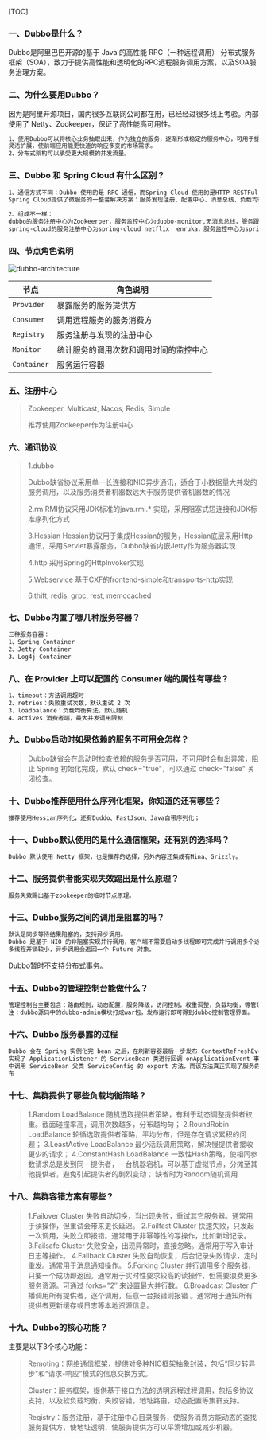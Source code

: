 

[TOC]





### 一、Dubbo是什么？
Dubbo是阿里巴巴开源的基于 Java 的高性能 RPC（一种远程调用） 分布式服务框架（SOA），致力于提供高性能和透明化的RPC远程服务调用方案，以及SOA服务治理方案。



### 二、为什么要用Dubbo？

 因为是阿里开源项目，国内很多互联网公司都在用，已经经过很多线上考验。内部使用了 Netty、Zookeeper，保证了高性能高可用性。

```txt
1、使用Dubbo可以将核心业务抽取出来，作为独立的服务，逐渐形成稳定的服务中心，可用于提高业务复用
灵活扩展，使前端应用能更快速的响应多变的市场需求。
2、分布式架构可以承受更大规模的并发流量。
```



### 三、Dubbo 和 Spring Cloud 有什么区别？

```txt
1、通信方式不同：Dubbo 使用的是 RPC 通信，而Spring Cloud 使用的是HTTP RESTFul 方式。
Spring Cloud提供了微服务的一整套解决方案：服务发现注册、配置中心、消息总线、负载均衡、断路器、数据监控等

2、组成不一样：
dubbo的服务注册中心为Zookeerper，服务监控中心为dubbo-monitor,无消息总线，服务跟踪、批量任务等组件
spring-cloud的服务注册中心为spring-cloud netflix  enruka，服务监控中心为spring-boot admin,有消息总线，

```



### 四、节点角色说明



![dubbo-architecture](https://gitee.com/HKbxOIC/imgs/raw/master/PhDocs/dubbo/dubbo-architecture.jpg)

| 节点        | 角色说明                               |
| ----------- | -------------------------------------- |
| `Provider`  | 暴露服务的服务提供方                   |
| `Consumer`  | 调用远程服务的服务消费方               |
| `Registry`  | 服务注册与发现的注册中心               |
| `Monitor`   | 统计服务的调用次数和调用时间的监控中心 |
| `Container` | 服务运行容器                           |



### 五、注册中心

>   Zookeeper, Multicast, Nacos, Redis, Simple
>
>   推荐使用Zookeeper作为注册中心
>



### 六、通讯协议

 

>   1.dubbo
>
>   Dubbo缺省协议采用单一长连接和NIO异步通讯，适合于小数据量大并发的服务调用，以及服务消费者机器数远大于服务提供者机器数的情况
>
>   2.rm
>   RMI协议采用JDK标准的java.rmi.\* 实现，采用阻塞式短连接和JDK标准序列化方式
>
>   3.Hessian
>   Hessian协议用于集成Hessian的服务，Hessian底层采用Http通讯，采用Servlet暴露服务，Dubbo缺省内嵌Jetty作为服务器实现
>
>   4.http
>   采用Spring的HttpInvoker实现
>
>   5.Webservice
>   基于CXF的frontend-simple和transports-http实现
>
>   6.thift, redis, grpc, rest, memccached



### 七、Dubbo内置了哪几种服务容器？

```txt
三种服务容器：
1、Spring Container
2、Jetty Container
3、Log4j Container
```



### 八、在 Provider 上可以配置的 Consumer 端的属性有哪些？

```txt
1、timeout：方法调用超时
2、retries：失败重试次数，默认重试 2 次
3、loadbalance：负载均衡算法，默认随机
4、actives 消费者端，最大并发调用限制
```



### 九、Dubbo启动时如果依赖的服务不可用会怎样？

>   Dubbo缺省会在启动时检查依赖的服务是否可用，不可用时会抛出异常，阻止 Spring 初始化完成，默认
>    check="true"，可以通过 check="false" 关闭检查。



### 十、Dubbo推荐使用什么序列化框架，你知道的还有哪些？

```txt
推荐使用Hessian序列化，还有Duddo、FastJson、Java自带序列化；
```



### 十一、Dubbo默认使用的是什么通信框架，还有别的选择吗？

```txt
Dubbo 默认使用 Netty 框架，也是推荐的选择，另外内容还集成有Mina、Grizzly。
```



### 十二、服务提供者能实现失效踢出是什么原理？

```txt
服务失效踢出基于zookeeper的临时节点原理。
```



### 十三、Dubbo服务之间的调用是阻塞的吗？

```txt
默认是同步等待结果阻塞的，支持异步调用。
Dubbo 是基于 NIO 的非阻塞实现并行调用，客户端不需要启动多线程即可完成并行调用多个远程服务，相对
多线程开销较小，异步调用会返回一个 Future 对象。
```

Dubbo暂时不支持分布式事务。



### 十五、Dubbo的管理控制台能做什么？

```txt
管理控制台主要包含：路由规则，动态配置，服务降级，访问控制，权重调整，负载均衡，等管理功能。
注：dubbo源码中的dubbo-admin模块打成war包，发布运行即可得到dubbo控制管理界面。
```



### 十六、Dubbo 服务暴露的过程

```bash
Dubbo 会在 Spring 实例化完 bean 之后，在刷新容器最后一步发布 ContextRefreshEvent 事件的时候，通知
实现了 ApplicationListener 的 ServiceBean 类进行回调 onApplicationEvent 事件方法，Dubbo 会在这个方法
中调用 ServiceBean 父类 ServiceConfig 的 export 方法，而该方法真正实现了服务的（异步或者非异步）发
布
```





### 十七、集群提供了哪些负载均衡策略？

> 1.Random LoadBalance
>   随机选取提供者策略，有利于动态调整提供者权重。截面碰撞率高，调用次数越多，分布越均匀；
> 2.RoundRobin LoadBalance
>   轮循选取提供者策略，平均分布，但是存在请求累积的问题；
> 3.LeastActive LoadBalance
>   最少活跃调用策略，解决慢提供者接收更少的请求；
> 4.ConstantHash LoadBalance
>   一致性Hash策略，使相同参数请求总是发到同一提供者，一台机器宕机，可以基于虚拟节点，分摊至其他提供者，避免引起提供者的剧烈变动；
> 缺省时为Random随机调用

 

### 十八、集群容错方案有哪些？

> 1.Failover Cluster
>   失败自动切换，当出现失败，重试其它服务器。通常用于读操作，但重试会带来更长延迟。
> 2.Failfast Cluster
>   快速失败，只发起一次调用，失败立即报错。通常用于非幂等性的写操作，比如新增记录。
> 3.Failsafe Cluster
>   失败安全，出现异常时，直接忽略。通常用于写入审计日志等操作。
> 4.Failback Cluster
>   失败自动恢复，后台记录失败请求，定时重发。通常用于消息通知操作。
> 5.Forking Cluster
>   并行调用多个服务器，只要一个成功即返回。通常用于实时性要求较高的读操作，但需要浪费更多服务资源。可通过 forks=”2″ 来设置最大并行数。
> 6.Broadcast Cluster
>   广播调用所有提供者，逐个调用，任意一台报错则报错 。通常用于通知所有提供者更新缓存或日志等本地资源信息。



### 十九、Dubbo的核心功能？

主要是以下3个核心功能：

>   Remoting：网络通信框架，提供对多种NIO框架抽象封装，包括“同步转异步”和“请求-响应”模式的信息交换方式。
>
>   Cluster：服务框架，提供基于接口方法的透明远程过程调用，包括多协议支持，以及软负载均衡，失败容错，地址路由，动态配置等集群支持。
>
>    Registry：服务注册，基于注册中心目录服务，使服务消费方能动态的查找服务提供方，使地址透明，使服务提供方可以平滑增加或减少机器。

 